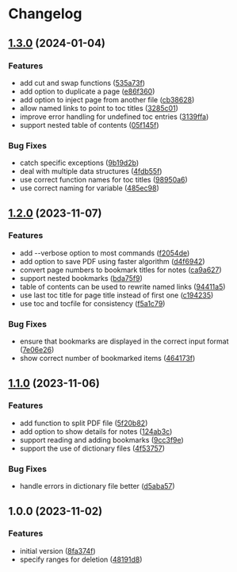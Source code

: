# Changelog

## [1.3.0](https://github.com/PeterMosmans/apdfhelper/compare/1.2.0...1.3.0) (2024-01-04)


### Features

* add cut and swap functions ([535a73f](https://github.com/PeterMosmans/apdfhelper/commit/535a73fa530eb1f632f8cabea09099f37de5d6e3))
* add option to duplicate a page ([e86f360](https://github.com/PeterMosmans/apdfhelper/commit/e86f360ceb294a37da04e0690225d14ff191f213))
* add option to inject page from another file ([cb38628](https://github.com/PeterMosmans/apdfhelper/commit/cb386281b620a9bbc63174eecade5ac76c841312))
* allow named links to point to toc titles ([3285c01](https://github.com/PeterMosmans/apdfhelper/commit/3285c01b2d3474703087b949c1a1155270c07273))
* improve error handling for undefined toc entries ([3139ffa](https://github.com/PeterMosmans/apdfhelper/commit/3139ffae6694670dfa8c50fa64a4d19b480609b5))
* support nested table of contents ([05f145f](https://github.com/PeterMosmans/apdfhelper/commit/05f145fce5e0676d9deb53e97b38cb81102156c2))


### Bug Fixes

* catch specific exceptions ([9b19d2b](https://github.com/PeterMosmans/apdfhelper/commit/9b19d2b9e0eba2127ba43c471d03aff594de2fad))
* deal with multiple data structures ([4fdb55f](https://github.com/PeterMosmans/apdfhelper/commit/4fdb55f57f94d423002675ddf568c98b2ad5473a))
* use correct function names for toc titles ([98950a6](https://github.com/PeterMosmans/apdfhelper/commit/98950a646956265c7ba905fe85c25547f7d4162f))
* use correct naming for variable ([485ec98](https://github.com/PeterMosmans/apdfhelper/commit/485ec985ce24f05e8f97714cc972942590e3b844))

## [1.2.0](https://github.com/PeterMosmans/apdfhelper/compare/1.1.0...1.2.0) (2023-11-07)


### Features

* add --verbose option to most commands ([f2054de](https://github.com/PeterMosmans/apdfhelper/commit/f2054de06a2193f95c1928be02119d25731fa370))
* add option to save PDF using faster algorithm ([d4f6942](https://github.com/PeterMosmans/apdfhelper/commit/d4f69424fd3ea7626734fa58a6f6590910f95049))
* convert page numbers to bookmark titles for notes ([ca9a627](https://github.com/PeterMosmans/apdfhelper/commit/ca9a6277b3b89da96f2f4dc9a12b6ead9e47ad03))
* support nested bookmarks ([bda75f9](https://github.com/PeterMosmans/apdfhelper/commit/bda75f9f45fd6e2497248f7e8710c0a7ac6d21c2))
* table of contents can be used to rewrite named links ([94411a5](https://github.com/PeterMosmans/apdfhelper/commit/94411a5b1f91c00b1fd625f1063d2a65733faa58))
* use last toc title for page title instead of first one ([c194235](https://github.com/PeterMosmans/apdfhelper/commit/c19423516a50c0f736d624737111a15793f95882))
* use toc and tocfile for consistency ([f5a1c79](https://github.com/PeterMosmans/apdfhelper/commit/f5a1c79d16c4b8c70105298d7501919630582a19))


### Bug Fixes

* ensure that bookmarks are displayed in the correct input format ([7e06e26](https://github.com/PeterMosmans/apdfhelper/commit/7e06e26313c34430411fd51292f642521e189a6a))
* show correct number of bookmarked items ([464173f](https://github.com/PeterMosmans/apdfhelper/commit/464173f8df8bcebdbb8e737a8037ce8bc4914060))

## [1.1.0](https://github.com/PeterMosmans/apdfhelper/compare/1.0.0...1.1.0) (2023-11-06)


### Features

* add function to split PDF file ([5f20b82](https://github.com/PeterMosmans/apdfhelper/commit/5f20b82fd3597d08fadb524d385b9d3a1f189882))
* add option to show details for notes ([124ab3c](https://github.com/PeterMosmans/apdfhelper/commit/124ab3c289381a2014f5397da5531160cc91ade2))
* support reading and adding bookmarks ([9cc3f9e](https://github.com/PeterMosmans/apdfhelper/commit/9cc3f9ea8143d4a24e88a6a26de0fd28c3e04bb9))
* support the use of dictionary files ([4f53757](https://github.com/PeterMosmans/apdfhelper/commit/4f53757763a375455da4683a5fe08d979740cc25))


### Bug Fixes

* handle errors in dictionary file better ([d5aba57](https://github.com/PeterMosmans/apdfhelper/commit/d5aba57a870b79f15cbead0896cff3ca467831c1))

## 1.0.0 (2023-11-02)


### Features

* initial version ([8fa374f](https://github.com/PeterMosmans/apdfhelper/commit/8fa374fc46f6ea0cce39143f55ff003aa00f3d96))
* specify ranges for deletion ([48191d8](https://github.com/PeterMosmans/apdfhelper/commit/48191d890c054f36d886ea416fc8263de2a33326))
